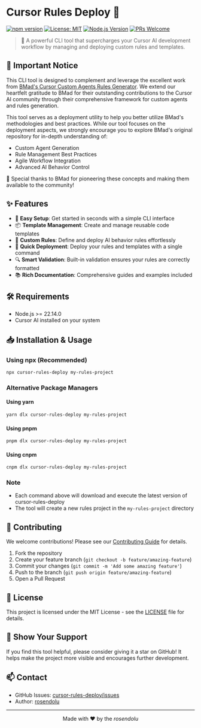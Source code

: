 # Cursor Rules Deploy 🚀

[![npm version](https://badge.fury.io/js/cursor-rules-deploy.svg)](https://badge.fury.io/js/cursor-rules-deploy)
[![License: MIT](https://img.shields.io/badge/License-MIT-yellow.svg)](https://opensource.org/licenses/MIT)
[![Node.js Version](https://img.shields.io/node/v/cursor-rules-deploy)](https://nodejs.org)
[![PRs Welcome](https://img.shields.io/badge/PRs-welcome-brightgreen.svg)](https://github.com/rosendolu/cursor-rules-deploy/pulls)

> 🎯 A powerful CLI tool that supercharges your Cursor AI development workflow by managing and deploying custom rules and templates.

## 📢 Important Notice

This CLI tool is designed to complement and leverage the excellent work from [BMad's Cursor Custom Agents Rules Generator](https://github.com/bmadcode/cursor-custom-agents-rules-generator.git). We extend our heartfelt gratitude to BMad for their outstanding contributions to the Cursor AI community through their comprehensive framework for custom agents and rules generation.

This tool serves as a deployment utility to help you better utilize BMad's methodologies and best practices. While our tool focuses on the deployment aspects, we strongly encourage you to explore BMad's original repository for in-depth understanding of:

- Custom Agent Generation
- Rule Management Best Practices
- Agile Workflow Integration
- Advanced AI Behavior Control

🙏 Special thanks to BMad for pioneering these concepts and making them available to the community!

## ✨ Features

- 🔄 **Easy Setup**: Get started in seconds with a simple CLI interface
- 📦 **Template Management**: Create and manage reusable code templates
- 🎨 **Custom Rules**: Define and deploy AI behavior rules effortlessly
- 🚀 **Quick Deployment**: Deploy your rules and templates with a single command
- 🔍 **Smart Validation**: Built-in validation ensures your rules are correctly formatted
- 📚 **Rich Documentation**: Comprehensive guides and examples included

## 🛠 Requirements

- Node.js >= 22.14.0
- Cursor AI installed on your system

## 📥 Installation & Usage

### Using npx (Recommended)

```bash
npx cursor-rules-deploy my-rules-project
```

### Alternative Package Managers

#### Using yarn

```bash
yarn dlx cursor-rules-deploy my-rules-project
```

#### Using pnpm

```bash
pnpm dlx cursor-rules-deploy my-rules-project
```

#### Using cnpm

```bash
cnpm dlx cursor-rules-deploy my-rules-project
```

### Note

- Each command above will download and execute the latest version of cursor-rules-deploy
- The tool will create a new rules project in the `my-rules-project` directory

## 🤝 Contributing

We welcome contributions! Please see our [Contributing Guide](CONTRIBUTING.md) for details.

1. Fork the repository
2. Create your feature branch (`git checkout -b feature/amazing-feature`)
3. Commit your changes (`git commit -m 'Add some amazing feature'`)
4. Push to the branch (`git push origin feature/amazing-feature`)
5. Open a Pull Request

## 📝 License

This project is licensed under the MIT License - see the [LICENSE](LICENSE) file for details.

## 🌟 Show Your Support

If you find this tool helpful, please consider giving it a star on GitHub! It helps make the project more visible and encourages further development.

## 📫 Contact

- GitHub Issues: [cursor-rules-deploy/issues](https://github.com/rosendolu/cursor-rules-deploy/issues)
- Author: [rosendolu](https://github.com/rosendolu)

---

<p align="center">Made with ❤️ by the <em>rosendolu</em></p>
